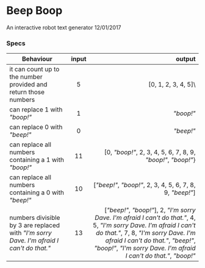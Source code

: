 # Beep Boop
An interactive robot text generator 12/01/2017






### Specs

|Behaviour    |input    | output    |
|-------------|:-------:|----------:|
|it can count up to the number provided and return those numbers| 5| [0, 1, 2, 3, 4, 5]\
|can replace 1 with _"boop!"_| 1 | _"boop!"_|
|can replace 0 with _"beep!"_| 0 | _"beep!"_|
|can replace all numbers containing a 1 with _"boop!"_| 11 | [0, _"boop!"_, 2, 3, 4, 5, 6, 7, 8, 9, _"boop!"_, _"boop!"_}|
|can replace all numbers containing a 0 with _"beep!"_| 10 |[_"beep!"_, _"boop!"_, 2, 3, 4, 5, 6, 7, 8, 9, _"beep!"_]|
|numbers divisible by 3 are replaced with _"I'm sorry Dave. I'm afraid I can't do that."_| 13 | [_"beep!"_, _"boop!"_], 2, _"I'm sorry Dave. I'm afraid I can't do that."_, 4, 5, _"I'm sorry Dave. I'm afraid I can't do that."_, 7, 8, _"I'm sorry Dave. I'm afraid I can't do that."_, _"beep!"_, _"boop!"_, _"I'm sorry Dave. I'm afraid I can't do that."_, _"boop!"_|
